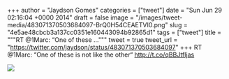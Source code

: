 
+++
author = "Jaydson Gomes"
categories = ["tweet"]
date = "Sun Jun 29 02:16:04 +0000 2014"
draft = false
image = "/images/tweet-media/483071370503684097-BrQ0H54CEAETVI0.png"
slug = "4e5ae48cbcb3a137cc0351e160443094b92865d1"
tags = ["tweet"]
title = """RT @1Marc: “One of these ..."""
tweet = true
tweet_url = "https://twitter.com/jaydson/status/483071370503684097"
+++
RT @1Marc: “One of these is not like the other“ http://t.co/qBBJtfIjas

![](/images/tweet-media/483071370503684097-BrQ0H54CEAETVI0.png)